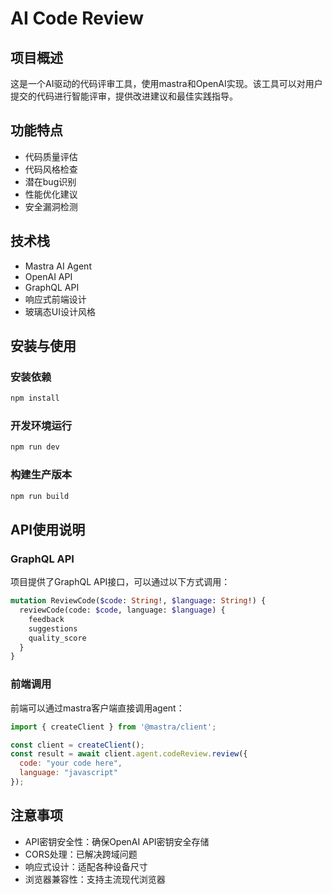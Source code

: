# AI Code Review

## 项目概述
这是一个AI驱动的代码评审工具，使用mastra和OpenAI实现。该工具可以对用户提交的代码进行智能评审，提供改进建议和最佳实践指导。

## 功能特点
- 代码质量评估
- 代码风格检查
- 潜在bug识别
- 性能优化建议
- 安全漏洞检测

## 技术栈
- Mastra AI Agent
- OpenAI API
- GraphQL API
- 响应式前端设计
- 玻璃态UI设计风格

## 安装与使用

### 安装依赖
```bash
npm install
```

### 开发环境运行
```bash
npm run dev
```

### 构建生产版本
```bash
npm run build
```

## API使用说明

### GraphQL API
项目提供了GraphQL API接口，可以通过以下方式调用：

```graphql
mutation ReviewCode($code: String!, $language: String!) {
  reviewCode(code: $code, language: $language) {
    feedback
    suggestions
    quality_score
  }
}
```

### 前端调用
前端可以通过mastra客户端直接调用agent：

```javascript
import { createClient } from '@mastra/client';

const client = createClient();
const result = await client.agent.codeReview.review({
  code: "your code here",
  language: "javascript"
});
```

## 注意事项
- API密钥安全性：确保OpenAI API密钥安全存储
- CORS处理：已解决跨域问题
- 响应式设计：适配各种设备尺寸
- 浏览器兼容性：支持主流现代浏览器
